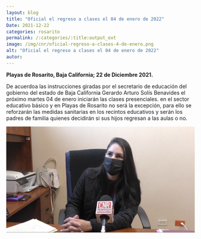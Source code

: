 ```yaml
---
layout: blog
title: "Oficial el regreso a clases el 04 de enero de 2022"
Date: 2021-12-22
categories: rosarito
permalink: /:categories/:title:output_ext
image: /img/cnr/oficial-regreso-a-clases-4-de-enero.png
alt: "Oficial el regreso a clases el 04 de enero de 2022"
autor:
---
```


**Playas de Rosarito, Baja California; 22 de Diciembre 2021.** 

De acuerdoa las instrucciones giradas por el secretario de educación del gobierno del estado de Baja California Gerardo Arturo Solís Benavides el próximo martes 04 de enero iniciarán las clases presenciales.
en el sector educativo básico y en Playas de Rosarito no será la excepción, para ello se reforzarán las medidas sanitarias en los recintos educativos y serán los padres de familia quienes decidirán si sus hijos regresan a las aulas o no.


<div id="carouselExampleSlidesOnly" class="carousel slide" data-ride="carousel">
  <div class="carousel-inner">
    <div class="carousel-item active">
       <img class="d-block w-100" src="/img/cnr/oficial-regreso-a-clases-4-de-enero.png" loading="lazy"  alt="Oficial el regreso a clases el 04 de enero de 2022">
    </div>
  </div>
</div>